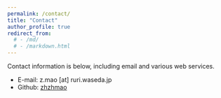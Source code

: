 ```yaml
---
permalink: /contact/
title: "Contact"
author_profile: true
redirect_from: 
  # - /md/
  # - /markdown.html
---
```


Contact information is below, including email and various web services.
- E-mail: z.mao [at] ruri.waseda.jp
- Github: [zhzhmao](https://github.com/zhzhmao)